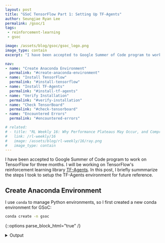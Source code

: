```yaml
---
layout: post
title: "GSoC TensorFlow Part 1: Setting Up TF-Agents"
author: Seungjae Ryan Lee
permalink: /gsoc/1
tags:
 - reinforcement-learning
 - gsoc

image: /assets/blog/gsoc/gsoc_logo.png
image_type: contain
excerpt: "I have been accepted to Google Summer of Code program to work on TensorFlow for three months. I will be working on TensorFlow's reinforcement learning library TF-Agents. In this post, I briefly summmarize the steps I took to setup the TF-Agents environment for future reference."

nav:
- name: "Create Anaconda Environment"
  permalink: "#create-anaconda-environment"
- name: "Install TensorFlow"
  permalink: "#install-tensorflow"
- name: "Install TF-Agents"
  permalink: "#install-tf-agents"
- name: "Verify Installation"
  permalink: "#verify-installation"
- name: "Check TensorBoard"
  permalink: "#check-tensorboard"
- name: "Encountered Errors"
  permalink: "#encountered-errors"

# related:
# - title: "RL Weekly 16: Why Performance Plateaus May Occur, and Compressing DQNs"
#   link: /rl-weekly/16
#   image: /assets/blog/rl-weekly/16/ray.png
#   image_type: contain
---
```


I have been accepted to Google Summer of Code program to work on TensorFlow for three months. I will be working on TensorFlow's reinforcement learning library [TF-Agents](https://github.com/tensorflow/agents). In this post, I briefly summmarize the steps I took to setup the TF-Agents environment for future reference.

## Create Anaconda Environment

 I use `conda` to manage Python environments, so I first created a new conda environment for GSoC:

```bash
conda create -n gsoc
```

{::options parse_block_html="true" /}

<details><summary markdown="span">Output</summary>
```
Collecting package metadata: done
Solving environment: done

## Package Plan ##

  environment location: /home/ryanlee/anaconda3/envs/gsoc



Proceed ([y]/n)? y

Preparing transaction: done
Verifying transaction: done
Executing transaction: done
#
# To activate this environment, use
#
#     $ conda activate gsoc
#
# To deactivate an active environment, use
#
#     $ conda deactivate
```
</details>
<br/>

{::options parse_block_html="false" /}


I then activated the environment.

```bash
source activate gsoc
```

Since I will use `pip` to install packages, I needed to install `pip` to separate my Python libraries.

```bash
conda install pip
```






## Install TensorFlow

To install TF-Agents, I need to install TensorFlow first. I installed the `tf-nightly` package since I installed it on a laptop without GPU.

```bash
pip install tf-nightly      # To use only CPU
pip install tf-nightly-gpu  # To use both CPU and GPU
```


{::options parse_block_html="true" /}

<details><summary markdown="span">Output</summary>
```
Collecting tf-nightly
  Using cached https://files.pythonhosted.org/packages/0d/b6/ac3fce5f57a0cd1262ff0a8bf75a3ccc35bacf454e2dab898e6d7f14dc6e/tf_nightly-1.14.1.dev20190508-cp37-cp37m-manylinux1_x86_64.whl
Collecting protobuf>=3.6.1 (from tf-nightly)
  Using cached https://files.pythonhosted.org/packages/19/a5/ac51df34cdf4739574492ed4903c11dadd72a7bec4a31bb0496f4f50fc19/protobuf-3.7.1-cp37-cp37m-manylinux1_x86_64.whl
Requirement already satisfied: wheel>=0.26 in /home/ryanlee/anaconda3/envs/gsoc/lib/python3.7/site-packages (from tf-nightly) (0.33.1)
Collecting termcolor>=1.1.0 (from tf-nightly)
Collecting keras-applications>=1.0.6 (from tf-nightly)
  Using cached https://files.pythonhosted.org/packages/90/85/64c82949765cfb246bbdaf5aca2d55f400f792655927a017710a78445def/Keras_Applications-1.0.7-py2.py3-none-any.whl
Collecting google-pasta>=0.1.2 (from tf-nightly)
  Using cached https://files.pythonhosted.org/packages/f9/68/a14620bfb042691f532dcde8576ff82ee82e4c003cdc0a3dbee5f289cee6/google_pasta-0.1.6-py3-none-any.whl
Collecting astor>=0.6.0 (from tf-nightly)
  Using cached https://files.pythonhosted.org/packages/35/6b/11530768cac581a12952a2aad00e1526b89d242d0b9f59534ef6e6a1752f/astor-0.7.1-py2.py3-none-any.whl
Collecting numpy<2.0,>=1.14.5 (from tf-nightly)
  Using cached https://files.pythonhosted.org/packages/bb/76/24e9f32c78e6f6fb26cf2596b428f393bf015b63459468119f282f70a7fd/numpy-1.16.3-cp37-cp37m-manylinux1_x86_64.whl
Collecting wrapt>=1.11.1 (from tf-nightly)
Collecting keras-preprocessing>=1.0.5 (from tf-nightly)
  Using cached https://files.pythonhosted.org/packages/c0/bf/0315ef6a9fd3fc2346e85b0ff1f5f83ca17073f2c31ac719ab2e4da0d4a3/Keras_Preprocessing-1.0.9-py2.py3-none-any.whl
Collecting grpcio>=1.8.6 (from tf-nightly)
  Using cached https://files.pythonhosted.org/packages/44/3c/0f680a3e2e7720dc1b37bf3163b1f62f0f847dc081a17f2a2f4389e86a38/grpcio-1.20.1-cp37-cp37m-manylinux1_x86_64.whl
Collecting tb-nightly<1.15.0a0,>=1.14.0a0 (from tf-nightly)
  Using cached https://files.pythonhosted.org/packages/28/ea/961dab12737fc150d457e72eb1dd39cf6964b9be752955ea25a3daaf4a91/tb_nightly-1.14.0a20190508-py3-none-any.whl
Collecting absl-py>=0.7.0 (from tf-nightly)
Collecting tf-estimator-nightly (from tf-nightly)
  Using cached https://files.pythonhosted.org/packages/9b/c3/2aecf2510a292a905af1a93ad510ff9dcfa23a2a10d0a0124c8392e6e4da/tf_estimator_nightly-1.14.0.dev2019050801-py2.py3-none-any.whl
Collecting six>=1.10.0 (from tf-nightly)
  Using cached https://files.pythonhosted.org/packages/73/fb/00a976f728d0d1fecfe898238ce23f502a721c0ac0ecfedb80e0d88c64e9/six-1.12.0-py2.py3-none-any.whl
Collecting gast>=0.2.0 (from tf-nightly)
Requirement already satisfied: setuptools in /home/ryanlee/anaconda3/envs/gsoc/lib/python3.7/site-packages (from protobuf>=3.6.1->tf-nightly) (41.0.1)
Collecting h5py (from keras-applications>=1.0.6->tf-nightly)
  Using cached https://files.pythonhosted.org/packages/8e/fd/2ca5c4f4ed33ac4178f9c4d551e3946ab480866e3cd67a65a67a4bb35367/h5py-2.9.0-cp37-cp37m-manylinux1_x86_64.whl
Collecting markdown>=2.6.8 (from tb-nightly<1.15.0a0,>=1.14.0a0->tf-nightly)
  Using cached https://files.pythonhosted.org/packages/f5/e4/d8c18f2555add57ff21bf25af36d827145896a07607486cc79a2aea641af/Markdown-3.1-py2.py3-none-any.whl
Collecting werkzeug>=0.11.15 (from tb-nightly<1.15.0a0,>=1.14.0a0->tf-nightly)
  Using cached https://files.pythonhosted.org/packages/18/79/84f02539cc181cdbf5ff5a41b9f52cae870b6f632767e43ba6ac70132e92/Werkzeug-0.15.2-py2.py3-none-any.whl
Installing collected packages: six, protobuf, termcolor, numpy, h5py, keras-applications, google-pasta, astor, wrapt, keras-preprocessing, grpcio, absl-py, markdown, werkzeug, tb-nightly, tf-estimator-nightly, gast, tf-nightly
Successfully installed absl-py-0.7.1 astor-0.7.1 gast-0.2.2 google-pasta-0.1.6 grpcio-1.20.1 h5py-2.9.0 keras-applications-1.0.7 keras-preprocessing-1.0.9 markdown-3.1 numpy-1.16.3 protobuf-3.7.1 six-1.12.0 tb-nightly-1.14.0a20190508 termcolor-1.1.0 tf-estimator-nightly-1.14.0.dev2019050801 tf-nightly-1.14.1.dev20190508 werkzeug-0.15.2 wrapt-1.11.1
```
</details>
<br/>

{::options parse_block_html="false" /}







## Install TF-Agents

I followed the [TF-Agents installation guide](https://github.com/tensorflow/agents#installation). First, I cloned the repository:

```bash
git clone https://github.com/tensorflow/agents.git
```

Then, I installed `tf_agents` from the cloned repository.

```bash
cd agents/
pip install -e .
```


{::options parse_block_html="true" /}

<details><summary markdown="span">Output</summary>
```
Obtaining file:///home/ryanlee/git/tf-agents
Requirement already satisfied: absl-py>=0.6.1 in /home/ryanlee/anaconda3/envs/gsoc/lib/python3.7/site-packages (from tf-agents-nightly==0.2.0.dev20190509) (0.7.1)
Collecting gin-config==0.1.3 (from tf-agents-nightly==0.2.0.dev20190509)
  Using cached https://files.pythonhosted.org/packages/8c/be/c984b1c8a7ba1c385b32bf39c7a225cd9f713d49705898309d01b60fd0e7/gin_config-0.1.3-py3-none-any.whl
Requirement already satisfied: numpy>=1.13.3 in /home/ryanlee/anaconda3/envs/gsoc/lib/python3.7/site-packages (from tf-agents-nightly==0.2.0.dev20190509) (1.16.3)
Requirement already satisfied: six>=1.10.0 in /home/ryanlee/anaconda3/envs/gsoc/lib/python3.7/site-packages (from tf-agents-nightly==0.2.0.dev20190509) (1.12.0)
Collecting tfp-nightly (from tf-agents-nightly==0.2.0.dev20190509)
  Using cached https://files.pythonhosted.org/packages/a8/5d/4435668ff4b7b1544bc546978c1b743ec9bfcb0925632252adde4c78484f/tfp_nightly-0.7.0.dev20190508-py2.py3-none-any.whl
Collecting decorator (from tfp-nightly->tf-agents-nightly==0.2.0.dev20190509)
  Using cached https://files.pythonhosted.org/packages/5f/88/0075e461560a1e750a0dcbf77f1d9de775028c37a19a346a6c565a257399/decorator-4.4.0-py2.py3-none-any.whl
Collecting cloudpickle>=0.6.1 (from tfp-nightly->tf-agents-nightly==0.2.0.dev20190509)
  Using cached https://files.pythonhosted.org/packages/c6/d9/d45cdb70f3d86480f02f220bc2ec6da69a45de4a5bb61a49fd4a5106ada8/cloudpickle-1.0.0-py2.py3-none-any.whl
Installing collected packages: gin-config, decorator, cloudpickle, tfp-nightly, tf-agents-nightly
  Running setup.py develop for tf-agents-nightly
Successfully installed cloudpickle-1.0.0 decorator-4.4.0 gin-config-0.1.3 tf-agents-nightly tfp-nightly-0.7.0.dev20190508
```
</details>
<br/>

{::options parse_block_html="false" /}






## Verify Installation

To make sure that I installed TF-Agents correctly, I trained a DQN agent on CartPole environment. Since CartPole is from OpenAI Gym, I first installed the `gym` package:

```bash
pip install gym
```

Then, I ran the example script provided in TF-Agents repository:

```bash
python tf_agents/agents/dqn/examples/v1/train_eval_gym.py \
 --root_dir=$HOME/tmp/dqn/gym/cart-pole/ \
 --alsologtostderr
```

{::options parse_block_html="true" /}

<details><summary markdown="span">Output</summary>
```
W0509 11:08:39.915435 140633859897088 deprecation_wrapper.py:119] From tf_agents/agents/dqn/examples/v1/train_eval_gym.py:293: The name tf.enable_resource_variables is deprecated. Please use tf.compat.v1.enable_resource_variables instead.
W0509 11:08:39.969043 140633859897088 deprecation.py:506] From /home/ryanlee/git/tf-agents/tf_agents/utils/common.py:137: calling Constant.__init__ (from tensorflow.python.ops.init_ops) with dtype is deprecated and will be removed in a future version.
Instructions for updating:
Call initializer instance with the dtype argument instead of passing it to the constructor
2019-05-09 11:08:40.033286: I tensorflow/core/platform/profile_utils/cpu_utils.cc:94] CPU Frequency: 2893490000 Hz
2019-05-09 11:08:40.033533: I tensorflow/compiler/xla/service/service.cc:168] XLA service 0x559d27472b60 executing computations on platform Host. Devices:
2019-05-09 11:08:40.033554: I tensorflow/compiler/xla/service/service.cc:175]   StreamExecutor device (0): <undefined>, <undefined>
I0509 11:08:42.020883 140633859897088 common.py:845] No checkpoint available at /home/ryanlee/tmp/dqn/gym/cart-pole/train
I0509 11:08:42.025129 140633859897088 common.py:845] No checkpoint available at /home/ryanlee/tmp/dqn/gym/cart-pole/train/policy
I0509 11:08:42.029206 140633859897088 common.py:845] No checkpoint available at /home/ryanlee/tmp/dqn/gym/cart-pole/train/replay_buffer
2019-05-09 11:08:42.283903: W tensorflow/compiler/jit/mark_for_compilation_pass.cc:1336] (One-time warning): Not using XLA:CPU for cluster because envvar TF_XLA_FLAGS=--tf_xla_cpu_global_jit was not set.  If you want XLA:CPU, either set that envvar, or use experimental_jit_scope to enable XLA:CPU.  To confirm that XLA is active, pass --vmodule=xla_compilation_cache=1 (as a proper command-line flag, not via TF_XLA_FLAGS) or set the envvar XLA_FLAGS=--xla_hlo_profile.
I0509 11:08:42.686741 140633859897088 common.py:812] uninitialized_vars:
I0509 11:08:42.686947 140633859897088 common.py:814] <tf.Variable 'save_counter_1:0' shape=() dtype=int64>
W0509 11:08:42.988529 140631959648000 backprop.py:820] The dtype of the watched tensor must be floating (e.g. tf.float32), got tf.int64
W0509 11:08:42.989435 140631959648000 backprop.py:820] The dtype of the watched tensor must be floating (e.g. tf.float32), got tf.int32
W0509 11:08:42.989624 140631959648000 backprop.py:820] The dtype of the watched tensor must be floating (e.g. tf.float32), got tf.int64
W0509 11:08:42.989779 140631959648000 backprop.py:820] The dtype of the watched tensor must be floating (e.g. tf.float32), got tf.int32
W0509 11:08:42.990668 140631959648000 backprop.py:820] The dtype of the watched tensor must be floating (e.g. tf.float32), got tf.int32
I0509 11:08:44.620225 140633859897088 metric_utils.py:47] Step = 0
                 AverageReturn = 9.399999618530273
                 AverageEpisodeLength = 9.399999618530273
I0509 11:08:47.787508 140633859897088 train_eval_gym.py:258] step = 1000, loss = 2.022921
I0509 11:08:47.867046 140633859897088 train_eval_gym.py:264] 324.246 steps/sec
I0509 11:08:47.867327 140633859897088 train_eval_gym.py:266] collect_time = 2.0146474838256836, train_time = 1.069429636001587
I0509 11:08:50.807419 140633859897088 train_eval_gym.py:258] step = 2000, loss = 6.163950
I0509 11:08:50.807928 140633859897088 train_eval_gym.py:264] 414.814 steps/sec
I0509 11:08:50.808043 140633859897088 train_eval_gym.py:266] collect_time = 1.6414339542388916, train_time = 0.7692830562591553
```
</details>
<br/>

{::options parse_block_html="false" /}







## Check TensorBoard

The example script writes log files that can be visualized in TensorBoard.

```bash
tensorboard --logdir $HOME/tmp/dqn/gym/cart-pole/eval
```

{::options parse_block_html="true" /}

<details><summary markdown="span">Output</summary>
```
TensorBoard 1.14.0a20190508 at http://ryanlee-ThinkPad-T430s:6006/ (Press CTRL+C to quit)
```
</details>
<br/>

{::options parse_block_html="false" /}

To check TensorBoard visualizations, navigate to `localhost:6006`.

<div class="w100" style="margin: 10px auto;">
  <img src="{{ absolute_url }}/assets/blog/gsoc/1/gsoc_tensorboard.png" alt="TensorBoard Visualization">
</div>






## Encountered Errors

### 1. No attribute \_\_version\_\_

```
AttributeError: module 'tensorflow' has no attribute '__version__'
```

I got this error two times:

1. When I tried to install TF-Agents, and
2. When I tried running the TF-Agents example script


{::options parse_block_html="true" /}

<details><summary markdown="span"><b>1-1. Check TensorFlow Version</b></summary><br>
First, check that you **DON'T** have `tensorflow` package and **DO** have `tf-nightly` or `tf-nightly-gpu` package.

```bash
pip list | grep tensorflow      # Should output nothing
pip list | grep tf-nightly      # Should output 1 line (for computers without GPU)
pip list | grep tf-nightly-gpu  # Should output 1 line (for computers with GPU)
```

If you have `tensorflow` installed, remove it.

```bash
pip uninstall tensorflow
```

If you don't have `tf-nightly` or `tf-nightly-gpu` installed, install it.

```bash
pip install tf-nightly      # To use only CPU
pip install tf-nightly-gpu  # To use both CPU and GPU
```
</details>

{::options parse_block_html="false" /}

{::options parse_block_html="true" /}

<details><summary markdown="span"><b>1-2. Deactivate and Activate conda Environment</b></summary><br>
This error sometimes also be fixed by simply reactivating the Anaconda environment.

```bash
source deactivate
source activate gsoc
```
</details>
<br/>

{::options parse_block_html="false" /}
